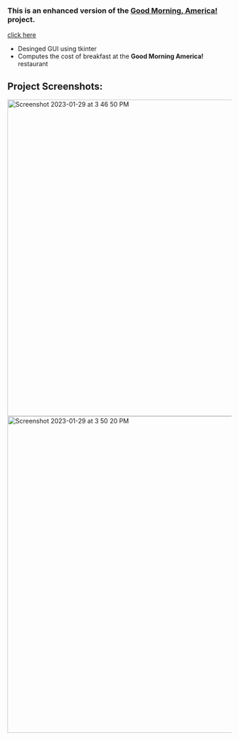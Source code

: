 
### This is an enhanced version of the [Good Morning, America!](https://github.com/ychoi1001/UWO/blob/main/Year%201/Computer%20Science%201026/Good%20Morning%20America/README.md) project.
[click here](www.google.com)

* Desinged GUI using tkinter
* Computes the cost of breakfast at the <b>Good Morning America!</b> restaurant


<h2>Project Screenshots:</h2>
<img width="712" alt="Screenshot 2023-01-29 at 3 46 50 PM" src="https://user-images.githubusercontent.com/30884841/215355032-3bcc73bb-4098-4d42-9fe0-494ec3e030cf.png">
<img width="712" alt="Screenshot 2023-01-29 at 3 50 20 PM" src="https://user-images.githubusercontent.com/30884841/215355060-8856a732-6ce6-4a23-bed6-d1f35f70a52e.png">
